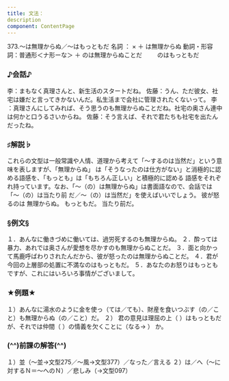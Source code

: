 ```yaml
---
title: 文法：
description
component: ContentPage
---
```



373.～は無理からぬ／～はもっともだ
名詞 ： × ＋ は無理からぬ
動詞・形容詞：普通形＜ナ形ーな＞ ＋ のは無理からぬことだ
        のはもっともだ
### ♪会話♪
李：まもなく真理さんと、新生活のスタートだね。
佐藤：うん、ただ彼女、社宅は嫌だと言ってきかないんだ。私生活まで会社に管理されたくないって。
李 ：真理さんにしてみれば、そう思うのも無理からぬことだね。社宅の奥さん連中は何かと口うるさいからね。 佐藤：そう言えば、それで君たちも社宅を出たんだったね。
### ♯解説♭
これらの文型は一般常識や人情、道理から考えて「～するのは当然だ」という意味を表しますが、「無理からぬ」 は「そうなったのは仕方がない」と消極的に認める語感を、「もっとも」は「もちろん正しい」と積極的に認める 語感をそれぞれ持っています。なお、「～（の）は無理からぬ」は書面語なので、会話では「～（の）は当たり前 だ／～（の）は当然だ」を使えばいいでしょう。
彼が怒るのは 無理からぬ。 もっともだ。 当たり前だ。
### §例文§
１．あんなに働きづめに働いては、過労死するのも無理からぬ。
２．酔っては暴力、あれでは奥さんが愛想を尽かすのも無理からぬことだ。
３．面と向かって馬鹿呼ばわりされたんだから、彼が怒ったのは無理からぬことだ。
４．君が今回の上層部の処置に不満なのはもっともだ。
５．あなたのお怒りはもっともですが、これにはいろいろ事情がございまして。
### ★例題★
１）あんなに湯水のように金を使っ（ては／ても）、財産を食いつぶす（の／こと）も無理からぬ（の／こと）だ。
２） 君の意見は理屈の上（ ）はもっともだが、それでは仲間（ ）の情義を欠くことに（なる→ ）
か。      
### (^^)前課の解答(^^)
１）並（～並→文型275／～風→文型377）／なった／言える
２）は／へ（～に対するＮ＝～へのＮ）／悲しみ（→文型097）
